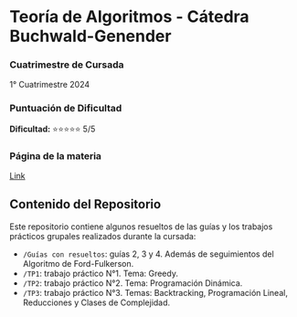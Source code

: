 # Teoría de Algoritmos - Cátedra Buchwald-Genender

### Cuatrimestre de Cursada
1° Cuatrimestre 2024

### Puntuación de Dificultad
**Dificultad:** ⭐⭐⭐⭐⭐ 5/5

### Página de la materia
[Link](https://algoritmos-rw.github.io/tda_bg/)

## Contenido del Repositorio
Este repositorio contiene algunos resueltos de las guías y los trabajos prácticos grupales realizados durante la cursada:

- `/Guías con resueltos`: guías 2, 3 y 4. Además de seguimientos del Algoritmo de Ford-Fulkerson.
- `/TP1`: trabajo práctico N°1. Tema: Greedy.
- `/TP2`: trabajo práctico N°2. Tema: Programación Dinámica.
- `/TP3`: trabajo práctico N°3. Temas: Backtracking, Programación Lineal, Reducciones y Clases de Complejidad.
